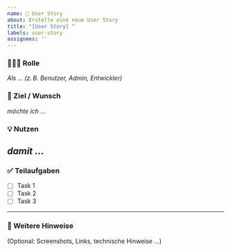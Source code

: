 ```yaml
---
name: 🧩 User Story
about: Erstelle eine neue User Story
title: "[User Story] "
labels: user-story
assignees: ''
---
```

### 🧑‍🤝‍🧑 Rolle
*Als* ... *(z. B. Benutzer, Admin, Entwickler)*
### 🎯 Ziel / Wunsch
*möchte ich* ...
### 💡 Nutzen
*damit* ...
---
### ✅ Teilaufgaben
- [ ] Task 1
- [ ] Task 2
- [ ] Task 3
---
### 📎 Weitere Hinweise
(Optional: Screenshots, Links, technische Hinweise …)
